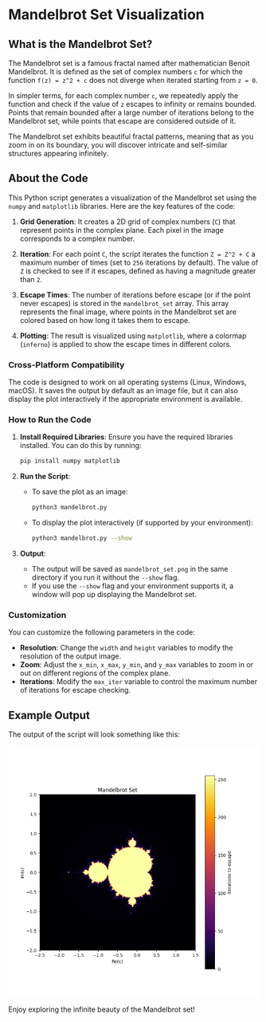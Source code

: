 # Mandelbrot Set Visualization

## What is the Mandelbrot Set?

The Mandelbrot set is a famous fractal named after mathematician Benoit Mandelbrot. It is defined as the set of complex numbers `c` for which the function `f(z) = z^2 + c` does not diverge when iterated starting from `z = 0`. 

In simpler terms, for each complex number `c`, we repeatedly apply the function and check if the value of `z` escapes to infinity or remains bounded. Points that remain bounded after a large number of iterations belong to the Mandelbrot set, while points that escape are considered outside of it.

The Mandelbrot set exhibits beautiful fractal patterns, meaning that as you zoom in on its boundary, you will discover intricate and self-similar structures appearing infinitely.

## About the Code

This Python script generates a visualization of the Mandelbrot set using the `numpy` and `matplotlib` libraries. Here are the key features of the code:

1. **Grid Generation**: It creates a 2D grid of complex numbers (`C`) that represent points in the complex plane. Each pixel in the image corresponds to a complex number.

2. **Iteration**: For each point `C`, the script iterates the function `Z = Z^2 + C` a maximum number of times (set to `256` iterations by default). The value of `Z` is checked to see if it escapes, defined as having a magnitude greater than `2`.

3. **Escape Times**: The number of iterations before escape (or if the point never escapes) is stored in the `mandelbrot_set` array. This array represents the final image, where points in the Mandelbrot set are colored based on how long it takes them to escape.

4. **Plotting**: The result is visualized using `matplotlib`, where a colormap (`inferno`) is applied to show the escape times in different colors.

### Cross-Platform Compatibility

The code is designed to work on all operating systems (Linux, Windows, macOS). It saves the output by default as an image file, but it can also display the plot interactively if the appropriate environment is available.

### How to Run the Code

1. **Install Required Libraries**:
   Ensure you have the required libraries installed. You can do this by running:
   ```bash
   pip install numpy matplotlib
   ```

2. **Run the Script**:
   - To save the plot as an image:
     ```bash
     python3 mandelbrot.py
     ```
   - To display the plot interactively (if supported by your environment):
     ```bash
     python3 mandelbrot.py --show
     ```

3. **Output**:
   - The output will be saved as `mandelbrot_set.png` in the same directory if you run it without the `--show` flag.
   - If you use the `--show` flag and your environment supports it, a window will pop up displaying the Mandelbrot set.

### Customization

You can customize the following parameters in the code:
- **Resolution**: Change the `width` and `height` variables to modify the resolution of the output image.
- **Zoom**: Adjust the `x_min`, `x_max`, `y_min`, and `y_max` variables to zoom in or out on different regions of the complex plane.
- **Iterations**: Modify the `max_iter` variable to control the maximum number of iterations for escape checking.

## Example Output

The output of the script will look something like this:

![Mandelbrot Set Visualization](output_example.png)

Enjoy exploring the infinite beauty of the Mandelbrot set!
